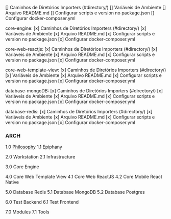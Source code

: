 [] Caminhos de Diretórios Importers (#directory/)
[] Variáveis de Ambiente
[] Arquivo README.md
[] Configurar scripts e version no package.json
[] Configurar docker-composer.yml

core-engine:
[x] Caminhos de Diretórios Importers (#directory/)
[x] Variáveis de Ambiente
[x] Arquivo README.md
[x] Configurar scripts e version no package.json
[x] Configurar docker-composer.yml

core-web-reactjs:
[x] Caminhos de Diretórios Importers (#directory/)
[x] Variáveis de Ambiente
[x] Arquivo README.md
[x] Configurar scripts e version no package.json
[x] Configurar docker-composer.yml

core-web-template-view:
[x] Caminhos de Diretórios Importers (#directory/)
[x] Variáveis de Ambiente
[x] Arquivo README.md
[x] Configurar scripts e version no package.json
[x] Configurar docker-composer.yml

database-mongoDB:
[x] Caminhos de Diretórios Importers (#directory/)
[x] Variáveis de Ambiente
[x] Arquivo README.md
[x] Configurar scripts e version no package.json
[x] Configurar docker-composer.yml

database-redis:
[x] Caminhos de Diretórios Importers (#directory/)
[x] Variáveis de Ambiente
[x] Arquivo README.md
[x] Configurar scripts e version no package.json
[x] Configurar docker-composer.yml


### ARCH
1.0 [Philosophy](https://www.notion.so/Philosophy-28758056dcfa420089b5cbdb39580520)
1.1 Epiphany

2.0 Workstation
2.1 Infrastructure

3.0 Core Engine

4.0 Core Web Template View
4.1 Core Web ReactJS
4.2 Core Mobile React Native

5.0 Database Redis
5.1 Database MongoDB
5.2 Database Postgres

6.0 Test Backend
6.1 Test Frontend

7.0 Modules
7.1 Tools
